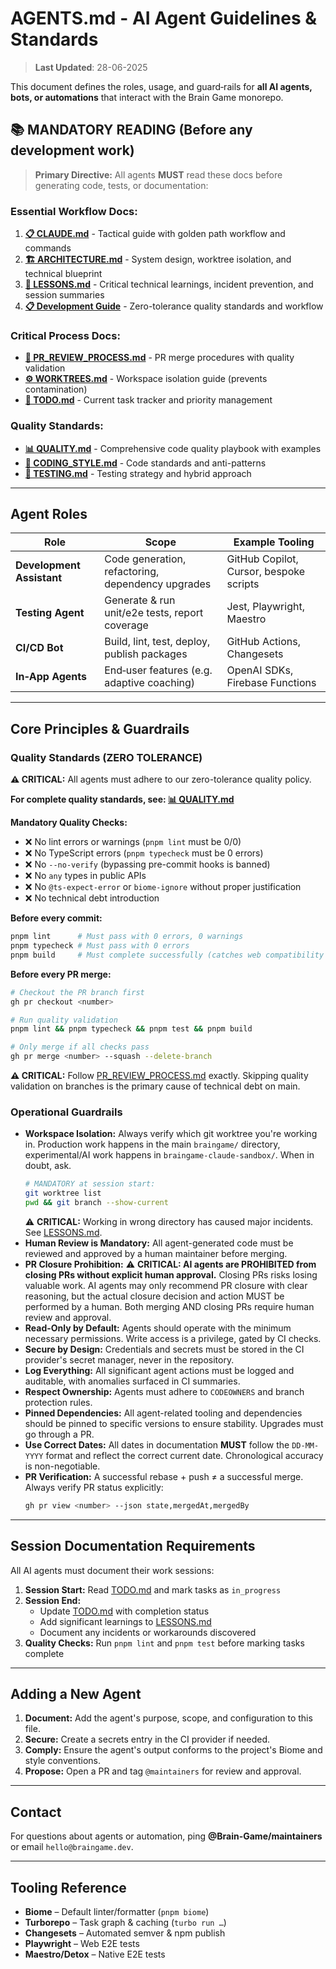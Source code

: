 # AGENTS.md - AI Agent Guidelines & Standards

> **Last Updated**: 28-06-2025

This document defines the roles, usage, and guard‑rails for **all AI agents, bots, or automations** that interact with the Brain Game monorepo.

## 📚 **MANDATORY READING** (Before any development work)

> **Primary Directive:** All agents **MUST** read these docs before generating code, tests, or documentation:

### **Essential Workflow Docs:**
1. **[📋 CLAUDE.md](./.claude/CLAUDE.md)** - Tactical guide with golden path workflow and commands
2. **[🏗️ ARCHITECTURE.md](../architecture/ARCHITECTURE.md)** - System design, worktree isolation, and technical blueprint
3. **[📖 LESSONS.md](./LESSONS.md)** - Critical technical learnings, incident prevention, and session summaries
4. **[📋 Development Guide](./DEVELOPMENT.md)** - Zero-tolerance quality standards and workflow

### **Critical Process Docs:**
- **[🔄 PR_REVIEW_PROCESS.md](../processes/PR_REVIEW_PROCESS.md)** - PR merge procedures with quality validation
- **[⚙️ WORKTREES.md](./WORKTREES.md)** - Workspace isolation guide (prevents contamination)
- **[📝 TODO.md](../todo/TODO.md)** - Current task tracker and priority management

### **Quality Standards:**
- **[📊 QUALITY.md](../processes/QUALITY.md)** - Comprehensive code quality playbook with examples
- **[💅 CODING_STYLE.md](./CODING_STYLE.md)** - Code standards and anti-patterns
- **[🧪 TESTING.md](./TESTING.md)** - Testing strategy and hybrid approach

---

## Agent Roles

| Role | Scope | Example Tooling |
|------|-------|--------------|
| **Development Assistant** | Code generation, refactoring, dependency upgrades | GitHub Copilot, Cursor, bespoke scripts |
| **Testing Agent** | Generate & run unit/e2e tests, report coverage | Jest, Playwright, Maestro |
| **CI/CD Bot** | Build, lint, test, deploy, publish packages | GitHub Actions, Changesets |
| **In‑App Agents** | End‑user features (e.g. adaptive coaching) | OpenAI SDKs, Firebase Functions |

---

## Core Principles & Guardrails

### Quality Standards (ZERO TOLERANCE)
**⚠️ CRITICAL:** All agents must adhere to our zero-tolerance quality policy.

**For complete quality standards, see: [📊 QUALITY.md](../processes/QUALITY.md)**

**Mandatory Quality Checks:**
- ❌ No lint errors or warnings (`pnpm lint` must be 0/0)
- ❌ No TypeScript errors (`pnpm typecheck` must be 0 errors)
- ❌ No `--no-verify` (bypassing pre-commit hooks is banned)
- ❌ No `any` types in public APIs
- ❌ No `@ts-expect-error` or `biome-ignore` without proper justification
- ❌ No technical debt introduction

**Before every commit:**
```bash
pnpm lint      # Must pass with 0 errors, 0 warnings
pnpm typecheck # Must pass with 0 errors
pnpm build     # Must complete successfully (catches web compatibility issues)
```

**Before every PR merge:**
```bash
# Checkout the PR branch first
gh pr checkout <number>

# Run quality validation
pnpm lint && pnpm typecheck && pnpm test && pnpm build

# Only merge if all checks pass
gh pr merge <number> --squash --delete-branch
```

**⚠️ CRITICAL:** Follow [PR_REVIEW_PROCESS.md](../processes/PR_REVIEW_PROCESS.md) exactly. Skipping quality validation on branches is the primary cause of technical debt on main.

### Operational Guardrails
- **Workspace Isolation:** Always verify which git worktree you're working in. Production work happens in the main `braingame/` directory, experimental/AI work happens in `braingame-claude-sandbox/`. When in doubt, ask.
  ```bash
  # MANDATORY at session start:
  git worktree list
  pwd && git branch --show-current
  ```
  ⚠️ **CRITICAL:** Working in wrong directory has caused major incidents. See [LESSONS.md](./LESSONS.md#workspace-contamination-20-06-2025).
- **Human Review is Mandatory:** All agent-generated code must be reviewed and approved by a human maintainer before merging.
- **PR Closure Prohibition:** ⚠️ **CRITICAL: AI agents are PROHIBITED from closing PRs without explicit human approval.** Closing PRs risks losing valuable work. AI agents may only recommend PR closure with clear reasoning, but the actual closure decision and action MUST be performed by a human. Both merging AND closing PRs require human review and approval.
- **Read-Only by Default:** Agents should operate with the minimum necessary permissions. Write access is a privilege, gated by CI checks.
- **Secure by Design:** Credentials and secrets must be stored in the CI provider's secret manager, never in the repository.
- **Log Everything:** All significant agent actions must be logged and auditable, with anomalies surfaced in CI summaries.
- **Respect Ownership:** Agents must adhere to `CODEOWNERS` and branch protection rules.
- **Pinned Dependencies:** All agent-related tooling and dependencies should be pinned to specific versions to ensure stability. Upgrades must go through a PR.
- **Use Correct Dates:** All dates in documentation **MUST** follow the `DD-MM-YYYY` format and reflect the correct current date. Chronological accuracy is non-negotiable.
- **PR Verification:** A successful rebase + push ≠ a successful merge. Always verify PR status explicitly:
  ```bash
  gh pr view <number> --json state,mergedAt,mergedBy
  ```

---

## Session Documentation Requirements

All AI agents must document their work sessions:

1. **Session Start:** Read [TODO.md](../todo/TODO.md) and mark tasks as `in_progress`
2. **Session End:** 
   - Update [TODO.md](../todo/TODO.md) with completion status
   - Add significant learnings to [LESSONS.md](./LESSONS.md)
   - Document any incidents or workarounds discovered
3. **Quality Checks:** Run `pnpm lint` and `pnpm test` before marking tasks complete

---

## Adding a New Agent

1. **Document:** Add the agent's purpose, scope, and configuration to this file.
2. **Secure:** Create a secrets entry in the CI provider if needed.
3. **Comply:** Ensure the agent's output conforms to the project's Biome and style conventions.
4. **Propose:** Open a PR and tag `@maintainers` for review and approval.

---

## Contact
For questions about agents or automation, ping **@Brain-Game/maintainers** or email `hello@braingame.dev`.

---

## Tooling Reference

- **Biome** – Default linter/formatter (`pnpm biome`)
- **Turborepo** – Task graph & caching (`turbo run …`)
- **Changesets** – Automated semver & npm publish
- **Playwright** – Web E2E tests
- **Maestro/Detox** – Native E2E tests
